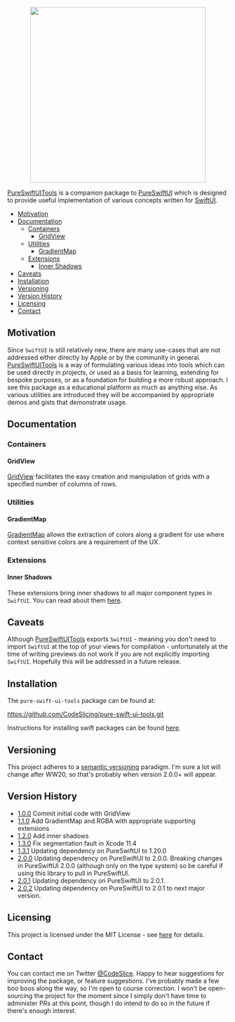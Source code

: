 
<p align="center">
<a href="https://github.com/CodeSlicing/pure-swift-ui-tools">
<img src="./Assets/Images/pure-swift-ui-tools-logo.png" width="400"/>
</a>
</p>

[PureSwiftUITools][pure-swift-ui-tools] is a companion package to [PureSwiftUI][pure-swift-ui] which is designed to provide useful implementation of various concepts written for [SwiftUI][swift-ui].

- [Motivation](#motivation)
- [Documentation](#documentation)
  - [Containers](#containers)
    - [GridView](#gridview)
  - [Utilities](#utilities)
    - [GradientMap](#gradientmap)
  - [Extensions](#extensions)
    - [Inner Shadows](#inner-shadows)
- [Caveats](#caveats)
- [Installation](#installation)
- [Versioning](#versioning)
- [Version History](#version-history)
- [Licensing](#licensing)
- [Contact](#contact)

## Motivation

Since `SwiftUI` is still relatively new, there are many use-cases that are not addressed either directly by Apple or by the community in general. [PureSwiftUITools][pure-swift-ui-tools] is a way of formulating various ideas into tools which can be used directly in projects, or used as a basis for learning, extending for bespoke purposes, or as a foundation for building a more robust approach. I see this package as a educational platform as much as anything else. As various utilities are introduced they will be accompanied by appropriate demos and gists that demonstrate usage.

## Documentation

### Containers

#### GridView

[GridView][containers-grid-view] facilitates the easy creation and manipulation of grids with a specified number of columns of rows.

### Utilities

#### GradientMap

[GradientMap][gradient-map] allows the extraction of colors along a gradient for use where context sensitive colors are a requirement of the UX. 

### Extensions

#### Inner Shadows

These extensions bring inner shadows to all major component types in `SwiftUI`. You can read about them [here][inner-shadows].

## Caveats

Although [PureSwiftUITools][pure-swift-ui-tools] exports `SwiftUI` - meaning you don't need to import `SwiftUI` at the top of your views for compilation - unfortunately at the time of writing previews do not work if you are not explicitly importing `SwiftUI`. Hopefully this will be addressed in a future release.

## Installation

The `pure-swift-ui-tools` package can be found at:

<https://github.com/CodeSlicing/pure-swift-ui-tools.git>

Instructions for installing swift packages can be found [here][swift-package-installation].

## Versioning

This project adheres to a [semantic versioning](https://semver.org) paradigm. I'm sure a lot will change after WW20, so that's probably when version 2.0.0+ will appear.

## Version History

- [1.0.0][tag-1.0.0] Commit initial code with GridView
- [1.1.0][tag-1.1.0] Add GradientMap and RGBA with appropriate supporting extensions
- [1.2.0][tag-1.2.0] Add inner shadows
- [1.3.0][tag-1.3.0] Fix segmentation fault in Xcode 11.4
- [1.3.1][tag-1.3.1] Updating dependency on PureSwiftUI to 1.20.0
- [2.0.0][tag-2.0.0] Updating dependency on PureSwiftUI to 2.0.0. Breaking changes in PureSwiftUI 2.0.0 (although only on the type system) so be careful if using this library to pull in PureSwiftUI. 
- [2.0.1][tag-2.0.1] Updating dependency on PureSwiftUI to 2.0.1. 
- [2.0.2][tag-2.0.2] Updating dependency on PureSwiftUI to 2.0.1 to next major version.

## Licensing

This project is licensed under the MIT License - see [here][mit-licence] for details.

## Contact

You can contact me on Twitter [@CodeSlice][codeslice-twitter]. Happy to hear suggestions for improving the package, or feature suggestions. I've probably made a few boo boos along the way, so I'm open to course correction. I won't be open-sourcing the project for the moment since I simply don't have time to administer PRs at this point, though I do intend to do so in the future if there's enough interest.

<!---
 external links:
--->

[pure-swift-ui]: https://github.com/CodeSlicing/pure-swift-ui
[pure-swift-ui-tools]: https://github.com/CodeSlicing/pure-swift-ui-tools
[codeslice-twitter]: https://twitter.com/CodeSlice
[swift-ui]: https://developer.apple.com/xcode/swiftui/
[swift-functions]: https://docs.swift.org/swift-book/LanguageGuide/Functions.html
[swift-package-installation]: https://medium.com/better-programming/add-swift-package-dependency-to-an-ios-project-with-xcode-11-remote-local-public-private-3a7577fac6b2

<!---
gists:
--->

[gist-offset-to-position-demo]: https://gist.github.com/CodeSlicing/2c5376552fa8c27456925370403caa46
[gist-relative-offset-demo]: https://gist.github.com/CodeSlicing/6873695fd0113c27d5cdd8591eca9d1d

<!---
version links:
--->

[tag-1.0.0]: https://github.com/CodeSlicing/pure-swift-ui-rools/tree/1.0.0
[tag-1.1.0]: https://github.com/CodeSlicing/pure-swift-ui-rools/tree/1.1.0
[tag-1.2.0]: https://github.com/CodeSlicing/pure-swift-ui-rools/tree/1.2.0
[tag-1.3.0]: https://github.com/CodeSlicing/pure-swift-ui-rools/tree/1.3.0
[tag-1.3.1]: https://github.com/CodeSlicing/pure-swift-ui-rools/tree/1.3.1
[tag-2.0.0]: https://github.com/CodeSlicing/pure-swift-ui-rools/tree/2.0.0
[tag-2.0.1]: https://github.com/CodeSlicing/pure-swift-ui-rools/tree/2.0.1
[tag-2.0.2]: https://github.com/CodeSlicing/pure-swift-ui-rools/tree/2.0.2


<!---
 local docs:
--->

[mit-licence]: ./Assets/Docs/LICENCE.md
[containers-grid-view]: ./Assets/Docs/Components/Containers/GridView/grid-view.md
[gradient-map]: ./Assets/Docs/Components/Model/Color/gradient-map.md
[inner-shadows]: ./Assets/Docs/Components/Extensions/InnerShadows/inner-shadows.md

